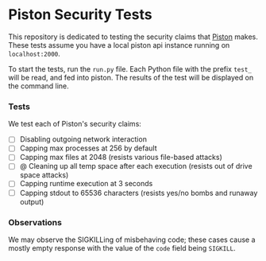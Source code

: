 # Piston Security Tests
This repository is dedicated to testing the security claims that [Piston]() makes.
These tests assume you have a local piston api instance running on `localhost:2000`.

To start the tests, run the `run.py` file.
Each Python file with the prefix `test_` will be read, and fed into piston.
The results of the test will be displayed on the command line.

### Tests
We test each of Piston's security claims:
- [ ] Disabling outgoing network interaction
- [ ] Capping max processes at 256 by default
- [ ] Capping max files at 2048 (resists various file-based attacks)
- [ ] @ Cleaning up all temp space after each execution (resists out of drive space attacks)
- [ ] Capping runtime execution at 3 seconds
- [ ] Capping stdout to 65536 characters (resists yes/no bombs and runaway output)

### Observations
We may observe the SIGKILLing of misbehaving code; these cases cause a mostly empty response with the value of the `code` field being `SIGKILL`.
